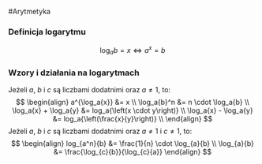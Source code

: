 #Arytmetyka 
### Definicja logarytmu
$$\log_a{b}=x \Leftrightarrow a^x = b$$
### Wzory i działania na logarytmach
Jeżeli $a$, $b$ i $c$ są liczbami dodatnimi oraz $a \neq 1$, to:
$$
\begin{align}
	a^{\log_a{x}} &= x \\
	\log_a{b}^n &= n \cdot \log_a{b} \\
	\log_a{x} + \log_a{y} &= log_a{\left(x \cdot y\right)} \\
	\log_a{x} - \log_a{y} &= log_a{\left(\frac{x}{y}\right)} \\
\end{align}
$$
Jeżeli $a$, $b$ i $c$ są liczbami dodatnimi oraz $a \neq 1$ i $c \neq 1$, to:
$$
\begin{align}
	log_{a^n}{b} &= \frac{1}{n} \cdot \log_{a}{b} \\ 
	\log_{a}{b} &= \frac{\log_{c}{b}}{\log_{c}{a}}
\end{align}
$$
